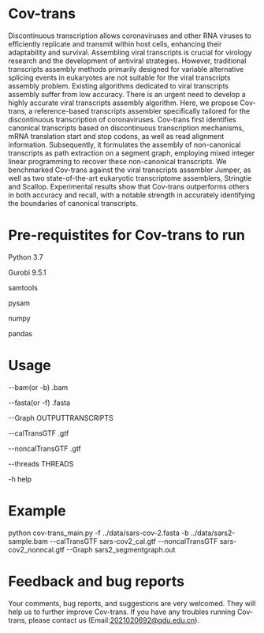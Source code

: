 # Cov-trans
Discontinuous transcription allows coronaviruses and other RNA viruses to efficiently replicate and transmit within host
cells, enhancing their adaptability and survival. Assembling viral transcripts is crucial for virology research and the
development of antiviral strategies. However, traditional transcripts assembly methods primarily designed for variable
alternative splicing events in eukaryotes are not suitable for the viral transcripts assembly problem. Existing algorithms
dedicated to viral transcripts assembly suffer from low accuracy. There is an urgent need to develop a highly accurate
viral transcripts assembly algorithm. Here, we propose Cov-trans, a reference-based transcripts assembler specifically
tailored for the discontinuous transcription of coronaviruses. Cov-trans first identifies canonical transcripts based on
discontinuous transcription mechanisms, mRNA translation start and stop codons, as well as read alignment information.
Subsequently, it formulates the assembly of non-canonical transcripts as path extraction on a segment graph, employing
mixed integer linear programming to recover these non-canonical transcripts. We benchmarked Cov-trans against the viral
transcripts assembler Jumper, as well as two state-of-the-art eukaryotic transcriptome assemblers, Stringtie and Scallop.
Experimental results show that Cov-trans outperforms others in both accuracy and recall, with a notable strength in
accurately identifying the boundaries of canonical transcripts. 

# Pre-requistites for Cov-trans to run
Python 3.7	

Gurobi 9.5.1

samtools

pysam

numpy

pandas

# Usage
--bam(or -b) .bam  

--fasta(or -f) .fasta

--Graph OUTPUTTRANSCRIPTS
                     
--calTransGTF .gtf

--noncalTransGTF .gtf

--threads THREADS 

-h help

# Example

python cov-trans_main.py -f ../data/sars-cov-2.fasta -b ../data/sars2-sample.bam --calTransGTF sars-cov2_cal.gtf --noncalTransGTF sars-cov2_nonncal.gtf --Graph sars2_segmentgraph.out

# Feedback and bug reports
Your comments, bug reports, and suggestions are very welcomed. They will help us to further improve Cov-trans. If you have any troubles running Cov-trans, please contact us (Email:2021020692@qdu.edu.cn).




